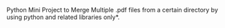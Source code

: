 Python Mini Project to Merge Multiple .pdf files from a certain directory by using python and related libraries only*.
